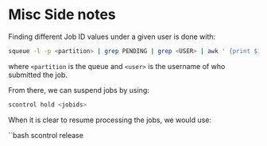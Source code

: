 # Misc Side notes


Finding different Job ID values under a given user is done with: 

```bash
squeue -l -p <partition> | grep PENDING | grep <USER> | awk ' {print $1}' | xargs | sed 's/ /,/g'
```

where `<partition` is the queue and `<user>` is the username of who submitted the job.

From there, we can suspend jobs by using: 

```bash
scontrol hold <jobids>
```

When it is clear to resume processing the jobs, we would use: 

``bash
scontrol release <jobids>
```
